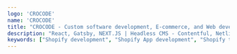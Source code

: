 ```yaml
---
logo: 'CROCODE'
name: 'CROCODE'
title: "CROCODE - Custom software development, E-commerce, and Web development."
description: "React, Gatsby, NEXT.JS | Headless CMS - Contentful, Netlify, Strapi, Prismic | Shopify Development - Theme Development, Shopify Plus, Shopify Apps| UI/UX Design"
keywords: ["Shopify development", "Shopify App development", "Shopify theme development", "Custom Software Development", "JAMstack development", "Gatsby development"]
---
```

